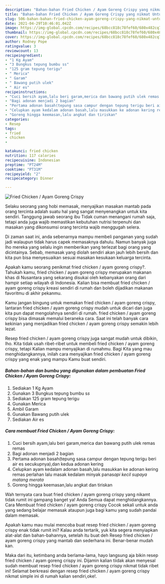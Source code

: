 ```yaml
---
description: "Bahan-bahan Fried Chicken / Ayam Goreng Crispy yang nikmat Untuk Jualan"
title: "Bahan-bahan Fried Chicken / Ayam Goreng Crispy yang nikmat Untuk Jualan"
slug: 506-bahan-bahan-fried-chicken-ayam-goreng-crispy-yang-nikmat-untuk-jualan
date: 2021-04-29T10:46:01.042Z
image: https://img-global.cpcdn.com/recipes/68bcc818c78fef60/680x482cq70/fried-chicken-ayam-goreng-crispy-foto-resep-utama.jpg
thumbnail: https://img-global.cpcdn.com/recipes/68bcc818c78fef60/680x482cq70/fried-chicken-ayam-goreng-crispy-foto-resep-utama.jpg
cover: https://img-global.cpcdn.com/recipes/68bcc818c78fef60/680x482cq70/fried-chicken-ayam-goreng-crispy-foto-resep-utama.jpg
author: Rodney Pope
ratingvalue: 3
reviewcount: 13
recipeingredient:
- "1 Kg Ayam"
- "3 Bungkus tepung bumbu ss"
- "125 gram tepung terigu"
- " Merica"
- " Garam"
- " Bawang putih ulek"
- " Air es"
recipeinstructions:
- "Cuci bersih ayam,lalu beri garam,merica dan bawang putih ulek remas remas"
- "Bagi adonan menjadi 2 bagian"
- "Pertama adonan basah(tepung sasa campur dengan tepung terigu beri air es secukupnya),dan kedua adonan kering"
- "Celupkan ayam kedalam adonan basah,lalu masukkan ke adonan kering remas perlahan lalu masak kedalam minyak panas*api kecil supaya matang merata*"
- "Goreng hingga keemasan,lalu angkat dan tiriskan"
categories:
- Resep
tags:
- fried
- chicken
- 

katakunci: fried chicken  
nutrition: 117 calories
recipecuisine: Indonesian
preptime: "PT24M"
cooktime: "PT31M"
recipeyield: "2"
recipecategory: Dinner

---
```



![Fried Chicken / Ayam Goreng Crispy](https://img-global.cpcdn.com/recipes/68bcc818c78fef60/680x482cq70/fried-chicken-ayam-goreng-crispy-foto-resep-utama.jpg)

Selaku seorang yang hobi memasak, menyajikan masakan mantab pada orang tercinta adalah suatu hal yang sangat menyenangkan untuk kita sendiri. Tanggung jawab seorang ibu Tidak cuman menangani rumah saja, tetapi anda juga wajib memastikan kebutuhan nutrisi terpenuhi dan masakan yang dikonsumsi orang tercinta wajib menggugah selera.

Di zaman  saat ini, anda sebenarnya mampu membeli panganan yang sudah jadi walaupun tidak harus capek memasaknya dahulu. Namun banyak juga lho mereka yang selalu ingin memberikan yang terlezat bagi orang yang dicintainya. Sebab, memasak yang diolah sendiri akan jauh lebih bersih dan kita pun bisa menyesuaikan sesuai masakan kesukaan keluarga tercinta. 



Apakah kamu seorang penikmat fried chicken / ayam goreng crispy?. Tahukah kamu, fried chicken / ayam goreng crispy merupakan makanan khas di Nusantara yang sekarang disukai oleh kebanyakan orang dari hampir setiap wilayah di Indonesia. Kalian bisa membuat fried chicken / ayam goreng crispy kreasi sendiri di rumah dan boleh dijadikan makanan favoritmu di akhir pekanmu.

Kamu jangan bingung untuk memakan fried chicken / ayam goreng crispy, lantaran fried chicken / ayam goreng crispy mudah untuk dicari dan juga kita pun dapat mengolahnya sendiri di rumah. fried chicken / ayam goreng crispy bisa dimasak memalui beraneka cara. Saat ini telah banyak cara kekinian yang menjadikan fried chicken / ayam goreng crispy semakin lebih lezat.

Resep fried chicken / ayam goreng crispy juga sangat mudah untuk dibikin, lho. Kita tidak usah ribet-ribet untuk membeli fried chicken / ayam goreng crispy, tetapi Kalian mampu menyajikan di rumahmu. Bagi Kita yang mau menghidangkannya, inilah cara menyajikan fried chicken / ayam goreng crispy yang enak yang mampu Kamu buat sendiri.

<!--inarticleads1-->

##### Bahan-bahan dan bumbu yang digunakan dalam pembuatan Fried Chicken / Ayam Goreng Crispy:

1. Sediakan 1 Kg Ayam
1. Gunakan 3 Bungkus tepung bumbu s*s*
1. Sediakan 125 gram tepung terigu
1. Gunakan  Merica
1. Ambil  Garam
1. Gunakan  Bawang putih ulek
1. Sediakan  Air es




<!--inarticleads2-->

##### Cara membuat Fried Chicken / Ayam Goreng Crispy:

1. Cuci bersih ayam,lalu beri garam,merica dan bawang putih ulek remas remas
1. Bagi adonan menjadi 2 bagian
1. Pertama adonan basah(tepung sasa campur dengan tepung terigu beri air es secukupnya),dan kedua adonan kering
1. Celupkan ayam kedalam adonan basah,lalu masukkan ke adonan kering remas perlahan lalu masak kedalam minyak panas*api kecil supaya matang merata*
1. Goreng hingga keemasan,lalu angkat dan tiriskan




Wah ternyata cara buat fried chicken / ayam goreng crispy yang nikamt tidak rumit ini gampang banget ya! Anda Semua dapat menghidangkannya. Cara Membuat fried chicken / ayam goreng crispy Cocok sekali untuk anda yang sedang belajar memasak ataupun juga bagi kamu yang sudah pandai dalam memasak.

Apakah kamu mau mulai mencoba buat resep fried chicken / ayam goreng crispy enak tidak rumit ini? Kalau anda tertarik, yuk kita segera menyiapkan alat-alat dan bahan-bahannya, setelah itu buat deh Resep fried chicken / ayam goreng crispy yang mantab dan sederhana ini. Benar-benar mudah kan. 

Maka dari itu, ketimbang anda berlama-lama, hayo langsung aja bikin resep fried chicken / ayam goreng crispy ini. Dijamin kalian tiidak akan menyesal sudah membuat resep fried chicken / ayam goreng crispy nikmat tidak ribet ini! Selamat berkreasi dengan resep fried chicken / ayam goreng crispy nikmat simple ini di rumah kalian sendiri,oke!.

